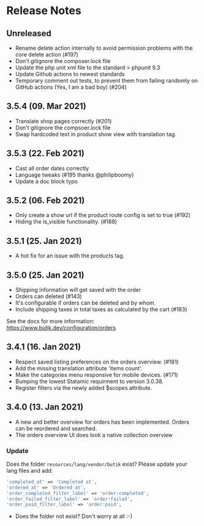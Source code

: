 # Release Notes

## Unreleased
- Rename delete action internally to avoid permission problems with the core delete action (#197)
- Don't gitignore the composer.lock file
- Update the php unit xml file to the standard > phpunit 9.3
- Update Github actions to newest standards
- Temporary comment out tests, to prevent them from failing randomly on GitHub actions (Yes, I am a bad boy) (#204)

## 3.5.4 (09. Mar 2021)
- Translate shop pages correctly (#201)
- Don't gitignore the compsoer.lock file
- Swap hardcoded text in product show view with translation tag. 

## 3.5.3 (22. Feb 2021)
- Cast all order dates correctly
- Language tweaks (#195 thanks @philipboomy)
- Update a doc block typo

## 3.5.2 (06. Feb 2021)
- Only create a show url if the product route config is set to true (#192)
- Hiding the is_visible functionality. (#188)

## 3.5.1 (25. Jan 2021)
- A hot fix for an issue with the products tag.

## 3.5.0 (25. Jan 2021)
- Shipping information will get saved with the order
- Orders can deleted (#143)
- It's configurable if orders can be deleted and by whom.
- Include shipping taxes in total taxes as calculated by the cart (#183)

See the docs for more information:
https://www.butik.dev/configuration/orders

## 3.4.1 (16. Jan 2021)
- Respect saved listing preferences on the orders overview. (#181)
- Add the missing translation attribute 'items count'.
- Make the categories menu responsive for mobile devices. (#171)
- Bumping the lowest Statamic requirment to version 3.0.38.
- Register filters via the newly added $scopes attribute.

## 3.4.0 (13. Jan 2021)
- A new and better overview for orders has been implemented. Orders can be reordered and searched.
- The orders overview UI does look a native collection overview

### Update
Does the folder `resources/lang/vendor/butik` exist? Please update your lang files and add:

```php
'completed_at' => 'Completed at',
'ordered_at' => 'Ordered at',
'order_completed_filter_label' => 'order:completed',
'order_failed_filter_label' => 'order:failed',
'order_paid_filter_label' => 'order:paid',
```

- Does the folder not exist? Don't worry at all :-)
